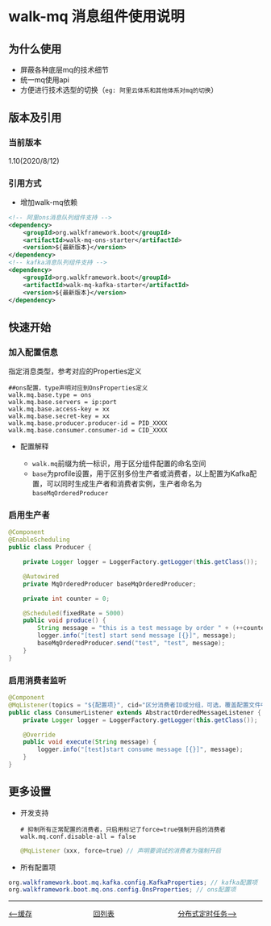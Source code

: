 # walk-mq 消息组件使用说明

## 为什么使用

- 屏蔽各种底层mq的技术细节
- 统一mq使用api
- 方便进行技术选型的切换（`eg: 阿里云体系和其他体系对mq的切换`）

## 版本及引用

### 当前版本

1.10(2020/8/12)

### 引用方式

- 增加walk-mq依赖

```xml
<!-- 阿里ons消息队列组件支持 -->
<dependency>
    <groupId>org.walkframework.boot</groupId>
    <artifactId>walk-mq-ons-starter</artifactId>
    <version>${最新版本}</version>
</dependency>
<!-- kafka消息队列组件支持 -->
<dependency>
    <groupId>org.walkframework.boot</groupId>
    <artifactId>walk-mq-kafka-starter</artifactId>
    <version>${最新版本}</version>
</dependency>
```

## 快速开始

### 加入配置信息

指定消息类型，参考对应的Properties定义

``` properties
##ons配置，type声明对应到OnsProperties定义
walk.mq.base.type = ons  
walk.mq.base.servers = ip:port
walk.mq.base.access-key = xx
walk.mq.base.secret-key = xx
walk.mq.base.producer.producer-id = PID_XXXX
walk.mq.base.consumer.consumer-id = CID_XXXX
```

- 配置解释

  - `walk.mq`前缀为统一标识，用于区分组件配置的命名空间
  - `base`为profile设置，用于区别多份生产者或消费者，以上配置为Kafka配置，可以同时生成生产者和消费者实例，生产者命名为`baseMqOrderedProducer`

### 启用生产者

``` java
@Component
@EnableScheduling
public class Producer {

    private Logger logger = LoggerFactory.getLogger(this.getClass());

    @Autowired
    private MqOrderedProducer baseMqOrderedProducer;

    private int counter = 0;

    @Scheduled(fixedRate = 5000)
    public void produce() {
        String message = "this is a test message by order " + (++counter);
        logger.info("[test] start send message [{}]", message);
        baseMqOrderedProducer.send("test", "test", message);
    }
}
```

### 启用消费者监听

```java
@Component
@MqListener(topics = "${配置项}", cid="区分消费者ID或分组，可选，覆盖配置文件中的默认配置") // 声明要监听的topic列表
public class ConsumerListener extends AbstractOrderedMessageListener {
    private Logger logger = LoggerFactory.getLogger(this.getClass());

    @Override
    public void execute(String message) {
        logger.info("[test]start consume message [{}]", message);
    }
}
```

## 更多设置

- 开发支持

  ````properties
  # 抑制所有正常配置的消费者，只启用标记了force=true强制开启的消费者
  walk.mq.conf.disable-all = false
  ````

  ````java
  @MqListener（xxx, force=true）// 声明要调试的消费者为强制开启
  ````

- 所有配置项

```java
org.walkframework.boot.mq.kafka.config.KafkaProperties; // kafka配置项
org.walkframework.boot.mq.ons.config.OnsProperties; // ons配置项
```

---
<div style="display: flex;font-size: 14px">
  <div style="display: flex;flex:1;align-items: center;">
    <a href="https://gaiyinaizhi.github.io/walk-spring-boot/walk-cache"><--缓存</a>
  </div>
  <div style="display: flex;flex:1;align-items: center;">
    <a href="https://gaiyinaizhi.github.io/walk-spring-boot/index">回列表</a>
  </div>
  <div style="display: flex;flex:1;align-items: center;">
    <a href="https://gaiyinaizhi.github.io/walk-spring-boot/walk-scheduler">分布式定时任务--></a>
  </div>
</div>